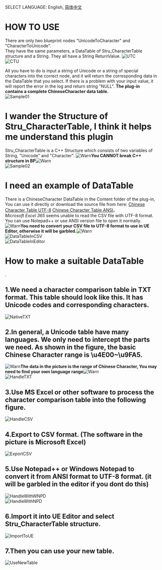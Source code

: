 SELECT LANGUAGE: English, [简体中文](Readme_Chinese.md)
  
  
# HOW TO USE
There are only two blueprint nodes "UnicodeToCharacter" and "CharacterToUnicode".  
They have the same parameters, a DataTable of Stru_CharacterTable structure and a String.
They all have a String ReturnValue.
![UTC](Resource/UnicodeToCharacter.png)  
![CTU](Resource/CharacterToUnicode.png)  
  
All you have to do is input a string of Unicode or a string of special characters into the correct node, and it will return the corresponding data in the DataTable that you select. If there is a problem with your input value, it will report the error in the log and return string "NULL".
__The plug-in contains a complete ChineseCharacter data table.__  
![Sample01](Resource/Sample01.png)  
  
  
  
  
# I wander the Structure of Stru_CharacterTable, I think it helps me understand this plugin
Stru_CharacterTable is a C++ Structure which consists of two variables of String, "Unicode" and "Character".
![Warn](Resource/Warn.png)__You CANNOT break C++ structure in BP__</font>![Warn](Resource/Warn.png)  
![Sample02](Resource/Sample_Stru.png)  
  
  
  
  
# I need an example of DataTable 
There is a ChineseCharacter DataTable in the Content folder of the plug-in, You can use it directly or download the source file from here: [Chinese Character Table UTF-8](Resource/ChineseCharacterTable_UTF8.csv) [Chinese Character Table ANSI](Resource/ChineseCharacterTable_ANSI.csv)。  
 _Microsoft_ _Excel_ _365_ seems unable to read the CSV file with UTF-8 format. You can use Notepad++ or use ANSI version file to open it normally.  
![Warn](Resource/Warn.png)__You need to convert your CSV file to UTF-8 format to use in UE Editor, otherwise it will be garbled.__</font>![Warn](Resource/Warn.png)  
![DataTableInCSV](Resource/Sample_DataTable_CSV.png)  
![DataTableInEditor](Resource/Sample_DataTable.png)  
  
  
  
  
# How to make a suitable DataTable
.  
## 1.We need a character comparison table in TXT format. This table should look like this. It has Unicode codes and corresponding characters.
![NativeTXT](Resource/NativeTXT.png)  
  
## 2.In general, a Unicode table have many languages. We only need to intercept the parts we need. As shown in the figure, the basic Chinese Character range is \u4E00~\u9FA5.  
![Warn](Resource/Warn.png)__The data in the picture is the range of Chinese Character, You may need to find your own language range__</font>![Warn](Resource/Warn.png)  
![HandleTXT](Resource/HandleTXT.png)  
  
## 3.Use MS Excel or other software to process the character comparison table into the following figure.  
![HandleCSV](Resource/HandleCSV.png)  
  
## 4.Export to CSV format. (The software in the picture is Microsoft Excel)  
![ExportCSV](Resource/ExportCSV.png)  
  
## 5.Use Notepad++ or Windows Notepad to convert it from ANSI format to UTF-8 format. (it will be garbled in the editor if you dont do this)  
![HandleWithWNPD](Resource/HandleWithWNPD.png)  
![HandleWithNPD](Resource/HandleWithNPD.png)  
  
## 6.Import it into UE Editor and select Stru_CharacterTable structure.  
![ImportToUE](Resource/ImportToUE.png)  
  
## 7.Then you can use your new table.  
![UseNewTable](Resource/UseNewTable.png)  